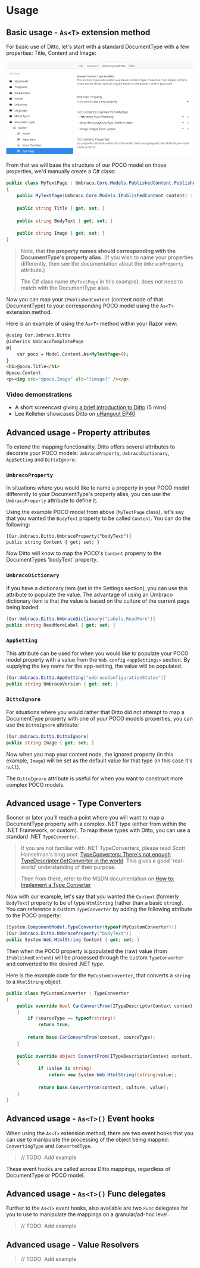 # Usage

## Basic usage - `As<T>` extension method

For basic use of Ditto, let's start with a standard DocumentType with a few properties: Title, Content and Image:

![Umbraco DocType properties](umbraco-doctype-properties.png)

From that we will base the structure of our POCO model on those properties, we'd manually create a C# class:

```csharp
public class MyTextPage : Umbraco.Core.Models.PublishedContent.PublishedContentModel
{
	public MyTextPage(Umbraco.Core.Models.IPublishedContent content) : base(content) { }
	
	public string Title { get; set; }
	
	public string BodyText { get; set; }
	
	public string Image { get; set; }
}
```

> Note, that **the property names should corresponding with the DocumentType's property alias.** (If you wish to name your properties differently, then see the documentation about the `UmbracoProperty` attribute.)
> 
> The C# class name (`MyTextPage` in this example), does not need to match with the DocumentType alias.

Now you can map your `IPublishedContent` (content node of that DocumentType) to your corresponding POCO model using the `As<T>` extension method.

Here is an example of using the `As<T>` method within your Razor view:

```html
@using Our.Umbraco.Ditto
@inherits UmbracoTemplatePage
@{
	var poco = Model.Content.As<MyTextPage>();
}
<h1>@poco.Title</h1>
@poco.Content
<p><img src="@poco.Image" alt="[image]" /></p>
```

### Video demonstrations

* A short screencast giving [a brief introduction to Ditto](https://www.screenr.com/3oRN) (5 mins)
* Lee Kelleher showcases Ditto on [uHangout EP40](https://www.youtube.com/watch?v=L40haIBLNS4)



## Advanced usage - Property attributes

To extend the mapping functionality, Ditto offers several attributes to decorate your POCO models: `UmbracoProperty`, `UmbracoDictionary`, `AppSetting` and `DittoIgnore`:

### `UmbracoProperty`

In situations where you would like to name a property in your POCO model differently to your DocumentType's property alias, you can use the `UmbracoProperty` attribute to define it.

Using the example POCO model from above (`MyTextPage` class), let's say that you wanted the `BodyText` property to be called `Content`.  You can do the following:

	[Our.Umbraco.Ditto.UmbracoProperty("bodyText")]
	public string Content { get; set; }

Now Ditto will know to map the POCO's `Content` property to the DocumentTypes 'bodyText' property.


### `UmbracoDictionary`

If you have a dictionary item (set in the Settings section), you can use this attribute to populate the value. The advantage of using an Umbraco dictionary item is that the value is based on the culture of the current page being loaded.

```csharp
[Our.Umbraco.Ditto.UmbracoDictionary("Labels.ReadMore")]
public string ReadMoreLabel { get; set; }
```

### `AppSetting`

This attribute can be used for when you would like to populate your POCO model property with a value from the `Web.config` `<appSettings>` section. By supplying the key name for the app-setting, the value will be populated.

```csharp
[Our.Umbraco.Ditto.AppSetting("umbracoConfigurationStatus")]
public string UmbracoVersion { get; set; }
```


### `DittoIgnore`

For situations where you would rather that Ditto did not attempt to map a DocumentType property with one of your POCO models properties, you can use the `DittoIgnore` attribute:

```csharp
[Our.Umbraco.Ditto.DittoIgnore]
public string Image { get; set; }
```

Now when you map your content node, the ignored property (in this example, `Image`) will be set as the default value for that type (in this case it's `null`).

The `DittoIgnore` attribute is useful for when you want to construct more complex POCO models.


## Advanced usage - Type Converters

Sooner or later you'll reach a point where you will want to map a DocumentType property with a complex .NET type (either from within the .NET Framework, or custom).  To map these types with Ditto, you can use a standard .NET `TypeConverter`.

> If you are not familiar with .NET TypeConverters, please read Scott Hanselman's blog post: [TypeConverters: There's not enough TypeDescripter.GetConverter in the world](http://www.hanselman.com/blog/TypeConvertersTheresNotEnoughTypeDescripterGetConverterInTheWorld.aspx). This gives a good 'real-world' understanding of their purpose.
> 
> Then from there, refer to the MSDN documentation on [How to: Implement a Type Converter](http://msdn.microsoft.com/en-gb/library/ayybcxe5.aspx) 

Now with our example, let's say that you wanted the `Content` (formerly `BodyText`) property to be of type `HtmlString` (rather than a basic `string`).  You can reference a custom `TypeConverter` by adding the following attribute to the POCO property:

```csharp
[System.ComponentModel.TypeConverter(typeof(MyCustomConverter))]
[Our.Umbraco.Ditto.UmbracoProperty("bodyText")]
public System.Web.HtmlString Content { get; set; }
```

Then when the POCO property is populated the (raw) value (from `IPublishedContent`) will be processed through the custom `TypeConverter` and converted to the desired .NET type. 

Here is the example code for the `MyCustomConverter`, that converts a `string` to a `HtmlString` object:

```csharp
public class MyCustomConverter : TypeConverter
{
	public override bool CanConvertFrom(ITypeDescriptorContext context, Type sourceType)
	{
		if (sourceType == typeof(string))
			return true;

		return base.CanConvertFrom(context, sourceType);
	}

	public override object ConvertFrom(ITypeDescriptorContext context, CultureInfo culture, object value)
	{
			if (value is string)
				return new System.Web.HtmlString((string)value);

			return base.ConvertFrom(context, culture, value);
	}
}
```


## Advanced usage - `As<T>()` Event hooks

When using the `As<T>` extension method, there are two event hooks that you can use to manipulate the processing of the object being mapped: `ConvertingType` and `ConvertedType`.

> // TODO: Add example

These event hooks are called across Ditto mappings, regardless of DocumentType or POCO model.


## Advanced usage - `As<T>()` Func delegates

Further to the `As<T>` event hooks, also available are two `Func` delegates for you to use to manipulate the mappings on a granular/ad-hoc level.

> // TODO: Add example


## Advanced usage - Value Resolvers

> // TODO: Add example
